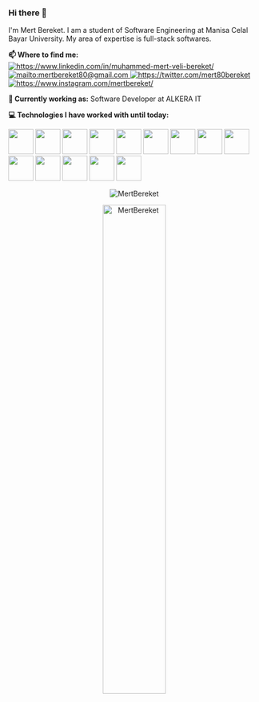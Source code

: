 ### Hi there 👋
I'm Mert Bereket. I am a student of Software Engineering at Manisa Celal Bayar University. My area of ​​expertise is full-stack softwares.



**📫 Where to find me:**
<a href="https://www.linkedin.com/in/muhammed-mert-veli-bereket/" target="_blank">
    <img src="https://img.shields.io/badge/%20-linkedin-0072b1" alt="https://www.linkedin.com/in/muhammed-mert-veli-bereket/">
</a>
<a href="mailto:mertbereket80@gmail.com" target="_blank">
    <img src="https://img.shields.io/badge/%20-gmail-B23121" alt="mailto:mertbereket80@gmail.com">
</a>
<a href="https://twitter.com/mert80bereket" target="_blank">
    <img src="https://img.shields.io/badge/%20-twitter-0072b1" alt="https://twitter.com/mert80bereket">
</a>
<a href="https://www.instagram.com/mertbereket/" target="_blank">
    <img src="https://img.shields.io/badge/%20-instagram-fbad50" alt="https://www.instagram.com/mertbereket/">
</a>

**💼 Currently working as:** Software Developer at ALKERA IT

**💻 Technologies I have worked with until today:** 

<code><img height="50" src="https://www.vectorlogo.zone/logos/mongodb/mongodb-ar21.svg"></code>
<code><img height="50" src="https://www.vectorlogo.zone/logos/python/python-ar21.svg"></code>
<code><img height="50" src="https://www.vectorlogo.zone/logos/pocoo_flask/pocoo_flask-ar21.svg"></code>
<code><img height="50" src="https://www.vectorlogo.zone/logos/numpy/numpy-ar21.svg"></code>
<code><img height="50" src="https://www.vectorlogo.zone/logos/heroku/heroku-ar21.svg"></code>
<code><img height="50" src="https://www.vectorlogo.zone/logos/docker/docker-ar21.svg"></code>
<code><img height="50" src="https://www.vectorlogo.zone/logos/npmjs/npmjs-ar21.svg"></code>
<code><img height="50" src="https://www.vectorlogo.zone/logos/nodejs/nodejs-horizontal.svg"></code>
<code><img height="50" src="https://www.vectorlogo.zone/logos/angular/angular-ar21.svg"></code>
<code><img height="50" src="https://www.vectorlogo.zone/logos/android/android-ar21.svg"></code>
<code><img height="50" src="https://www.vectorlogo.zone/logos/java/java-ar21.svg"></code>
<code><img height="50" src="https://www.vectorlogo.zone/logos/getbootstrap/getbootstrap-ar21.svg"></code>
<code><img height="50" src="https://www.vectorlogo.zone/logos/sass-lang/sass-lang-ar21.svg"></code>
<code><img height="50" src="https://www.vectorlogo.zone/logos/mysql/mysql-ar21.svg"></code>
<p align="center"><img src="https://github-profile-trophy.vercel.app/?username=elifyarentat&theme=dracula&column=7" alt="MertBereket" /></p>
<p align="center"><img src="https://github-readme-stats.vercel.app/api?username=MertBereket&show_icons=true&theme=radical&locale=en&count_private=true&hide=issues" alt="MertBereket" width="50%" /></p>
